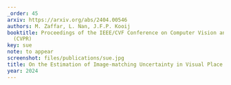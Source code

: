 ```yaml
---
_order: 45
arxiv: https://arxiv.org/abs/2404.00546
authors: M. Zaffar, L. Nan, J.F.P. Kooij
booktitle: Proceedings of the IEEE/CVF Conference on Computer Vision and Pattern Recognition
  (CVPR)
key: sue
note: to appear
screenshot: files/publications/sue.jpg
title: On the Estimation of Image-matching Uncertainty in Visual Place Recognition
year: 2024
---
```


